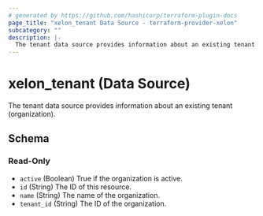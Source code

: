```yaml
---
# generated by https://github.com/hashicorp/terraform-plugin-docs
page_title: "xelon_tenant Data Source - terraform-provider-xelon"
subcategory: ""
description: |-
  The tenant data source provides information about an existing tenant (organization).
---
```


# xelon_tenant (Data Source)

The tenant data source provides information about an existing tenant (organization).



<!-- schema generated by tfplugindocs -->
## Schema

### Read-Only

- `active` (Boolean) True if the organization is active.
- `id` (String) The ID of this resource.
- `name` (String) The name of the organization.
- `tenant_id` (String) The ID of the organization.



